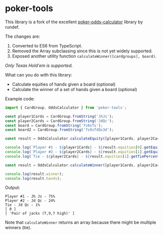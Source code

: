 # poker-tools

This library is a fork of the excellent [poker-odds-calculator](https://github.com/rundef/node-poker-odds-calculator) library by rundef.

The changes are:

1. Converted to ES6 from TypeScript.
2. Removed the Array subclassing since this is not yet widely supported.
3. Exposed another utility function `calculateWinner([cardgroups], board)`.

*Only Texas Hold'em is supported.*

What can you do with this library:

- Calculate equities of hands given a board (optional)
- Calculate the winner of a set of hands given a board (optional)

Example code:

```js
import { CardGroup, OddsCalculator } from 'poker-tools';

const player1Cards = CardGroup.fromString('JhJs');
const player2Cards = CardGroup.fromString('JdQc');
const board = CardGroup.fromString('7s9sTs');
const board2 = CardGroup.fromString('7s9sTdQs3d');

const result = OddsCalculator.calculateEquity([player1Cards, player2Cards], board);

console.log(`Player #1 - ${player1Cards} - ${result.equities[0].getEquity()}%`);
console.log(`Player #2 - ${player2Cards} - ${result.equities[1].getEquity()}%`);
console.log(`Tie - ${player2Cards} - ${result.equities[1].getTiePercentage()}%`);

const result = OddsCalculator.calculateWinner([player1Cards, player2Cards], board);

console.log(result.winner);
console.log(result.hands);
```

Output:
```
Player #1 - Jh Js - 75%
Player #2 - Jd Qc - 24%
Tie - Jd Qc - 1%
[ 0 ]
[ 'Pair of jacks (T,9,7 high)' ]
```

Note that `calculateWinner` returns an array because there might be multiple winners (tie).

